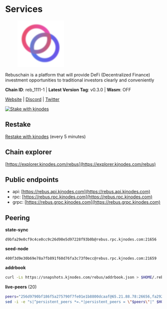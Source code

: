 # Services

<figure><img src="https://raw.githubusercontent.com/kj89/cosmos-images/main/logos/rebus.png" width="150" alt=""><figcaption></figcaption></figure>

Rebuschain is a platform that will provide DeFi (Decentralized Finance)  investment opportunities to traditional investors clearly and conveniently

**Chain ID**: reb_1111-1 | **Latest Version Tag**: v0.3.0 | **Wasm**: OFF

[Website](https://www.rebuschain.com) | [Discord](https://discord.gg/rebuschain) | [Twitter](https://twitter.com/RebusChain)

[![Stake with kjnodes](https://i.ibb.co/cr44Q8j/button-stake-with-kjnodes.png)](https://restake.app/rebus/rebusvaloper1vndzy8y55ylgpmmsc34uy8rm6kqlml6ffs9lrv)

## Restake

[Restake with kjnodes](https://restake.app/rebus/rebusvaloper1vndzy8y55ylgpmmsc34uy8rm6kqlml6ffs9lrv) (every 5 minutes)
## Chain explorer
[https://explorer.kjnodes.com/rebus](https://explorer.kjnodes.com/rebus)

## Public endpoints

* api: [https://rebus.api.kjnodes.com](https://rebus.api.kjnodes.com)
* rpc: [https://rebus.rpc.kjnodes.com](https://rebus.rpc.kjnodes.com)
* grpc: [https://rebus.grpc.kjnodes.com](https://rebus.grpc.kjnodes.com)

## Peering

**state-sync**

```text
d9bfa29e0cf9c4ce0cc9c26d98e5d97228f93b0b@rebus.rpc.kjnodes.com:21656
```

**seed-node**

```text
400f3d9e30b69e78a7fb891f60d76fa3c73f0ecc@rebus.rpc.kjnodes.com:21659
```

**addrbook**
```bash
curl -Ls https://snapshots.kjnodes.com/rebus/addrbook.json > $HOME/.rebusd/config/addrbook.json
```

**live-peers** (20)
```bash
peers="256d9790bf186f5a275790f7fe01e1b8800dcaaf@65.21.88.78:26656,fa292bfad37826c9da43894b349b1480dff516b5@65.108.99.254:31656,1fcb45323f9045707c0c344a60d7cb906008cfaf@65.109.80.176:26656,12e6bea6650a53150c01ca3897e4a0b94d6e9d4e@135.181.141.47:26656,c124ce0b508e8b9ed1c5b6957f362225659b5343@134.65.192.98:26656,3e319c765b7b48d518a2e3218efc317234b81681@142.132.159.188:26656,ce38728ac38ebbb4a72d496d42f8e9030af441d7@162.19.137.25:26656,faf349e185255c4aa2786da4f8ac70ea13849db0@169.155.45.128:26656,4e3e545e85000045ef44905ab683a5db6f87cdbe@88.198.32.17:37656,69e27ab9b46350654805df3ea8d9ac2f00af4e4c@38.242.244.85:26656,b8137c688096d1abcf56942d335d061f212e6629@62.212.65.138:34656,a7d96dc929824613315dcc1c90fee119f28cc51f@164.152.160.207:26656,241c83e7a6ff769d66be0c4848db44cdcac8b4b0@192.99.62.83:26656,ebc4d27be0c87f537b44250c2e22ad349dc59fb6@158.69.116.134:26656,87102b5dd22c1d17f97197c078f23726ae3c6214@91.157.60.253:26656,eeca453e3a1cf670c78e2255b8f0bd5a9443c30b@65.108.225.71:26656,cd71aa366822800a2aa7051fae69127f78b3f203@188.165.225.226:26656,89757803f40da51678451735445ad40d5b15e059@169.155.44.106:26656,d9bfa29e0cf9c4ce0cc9c26d98e5d97228f93b0b@65.109.88.38:21656,34e3178b6e0f25451fd690c15fc199d5a9bdfb9b@15.204.197.11:26656"
sed -i -e "s|^persistent_peers *=.*|persistent_peers = \"$peers\"|" $HOME/.rebusd/config/config.toml
```
